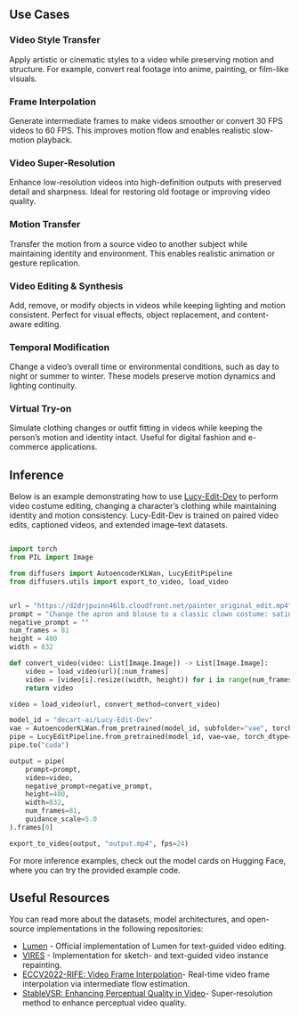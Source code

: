 ## Use Cases

### Video Style Transfer
Apply artistic or cinematic styles to a video while preserving motion and structure. For example, convert real footage into anime, painting, or film-like visuals. 

### Frame Interpolation
Generate intermediate frames to make videos smoother or convert 30 FPS videos to 60 FPS. This improves motion flow and enables realistic slow-motion playback.  

### Video Super-Resolution
Enhance low-resolution videos into high-definition outputs with preserved detail and sharpness. Ideal for restoring old footage or improving video quality.  

### Motion Transfer
Transfer the motion from a source video to another subject while maintaining identity and environment. This enables realistic animation or gesture replication.  

### Video Editing & Synthesis
Add, remove, or modify objects in videos while keeping lighting and motion consistent. Perfect for visual effects, object replacement, and content-aware editing. 

### Temporal Modification
Change a video’s overall time or environmental conditions, such as day to night or summer to winter. These models preserve motion dynamics and lighting continuity.

### Virtual Try-on
Simulate clothing changes or outfit fitting in videos while keeping the person’s motion and identity intact. Useful for digital fashion and e-commerce applications.


## Inference
Below is an example demonstrating how to use [Lucy-Edit-Dev](https://huggingface.co/decart-ai/Lucy-Edit-Dev) to perform video costume editing, changing a character’s clothing while maintaining identity and motion consistency. Lucy-Edit-Dev is trained on paired video edits, captioned videos, and extended image–text datasets.

```python

import torch
from PIL import Image

from diffusers import AutoencoderKLWan, LucyEditPipeline
from diffusers.utils import export_to_video, load_video


url = "https://d2drjpuinn46lb.cloudfront.net/painter_original_edit.mp4"
prompt = "Change the apron and blouse to a classic clown costume: satin polka-dot jumpsuit in bright primary colors, ruffled white collar, oversized pom-pom buttons, white gloves, oversized red shoes, red foam nose; soft window light from left, eye-level medium shot, natural folds and fabric highlights."
negative_prompt = ""
num_frames = 81
height = 480
width = 832

def convert_video(video: List[Image.Image]) -> List[Image.Image]:
    video = load_video(url)[:num_frames]
    video = [video[i].resize((width, height)) for i in range(num_frames)]
    return video

video = load_video(url, convert_method=convert_video)

model_id = "decart-ai/Lucy-Edit-Dev"
vae = AutoencoderKLWan.from_pretrained(model_id, subfolder="vae", torch_dtype=torch.float32)
pipe = LucyEditPipeline.from_pretrained(model_id, vae=vae, torch_dtype=torch.bfloat16)
pipe.to("cuda")

output = pipe(
    prompt=prompt,
    video=video,
    negative_prompt=negative_prompt,
    height=480,
    width=832,
    num_frames=81,
    guidance_scale=5.0
).frames[0]

export_to_video(output, "output.mp4", fps=24)

```

For more inference examples, check out the model cards on Hugging Face, where you can try the provided example code.

## Useful Resources
You can read more about the datasets, model architectures, and open-source implementations in the following repositories:
 
- [Lumen](https://github.com/Kunbyte-AI/Lumen) - Official implementation of Lumen for text-guided video editing.
- [VIRES](https://github.com/suimuc/VIRES) - Implementation for sketch- and text-guided video instance repainting.
- [ECCV2022-RIFE: Video Frame Interpolation](https://github.com/hzwer/ECCV2022-RIFE)- Real-time video frame interpolation via intermediate flow estimation.
- [StableVSR: Enhancing Perceptual Quality in Video](https://github.com/claudiom4sir/StableVSR)- Super-resolution method to enhance perceptual video quality.